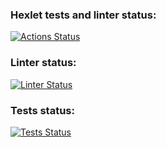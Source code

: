 ### Hexlet tests and linter status:
[![Actions Status](https://github.com/ValeriyOrlov/frontend-project-lvl2/workflows/hexlet-check/badge.svg)](https://github.com/ValeriyOrlov/frontend-project-lvl2/actions)

### Linter status:
[![Linter Status](https://github.com/ValeriyOrlov/frontend-project-lvl2/workflows/linter-check.yml/badge.svg)](https://github.com/ValeriyOrlov/frontend-project-lvl2/workflows/linter-check.yml/badge.svg)
### Tests status:
[![Tests Status](https://github.com/ValeriyOrlov/frontend-project-lvl2/workflows/tests-check.yml/badge.svg)](https://github.com/ValeriyOrlov/frontend-project-lvl2/workflows/linter-check.yml/badge.svg)